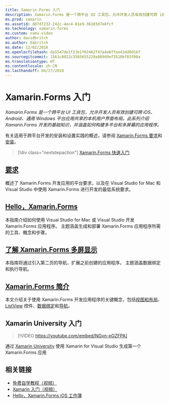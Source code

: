 ```yaml
---
title: Xamarin.Forms 入门
description: Xamarin.Forms 是一个跨平台 UI 工具包，允许开发人员有效创建可跨 iOS、Android、通用 Windows 平台应用共享的本机用户界面布局。 此系列介绍 Xamarin.Forms 开发的基础知识，并介绍如何构建多平台和多屏幕的应用程序。
ms.prod: xamarin
ms.assetid: d87d7232-242c-4ec4-81e9-36103d7e8fcf
ms.technology: xamarin-forms
ms.custom: xamu-video
author: davidbritch
ms.author: dabritch
ms.date: 12/02/2016
ms.openlocfilehash: da5547de1f21b1f02462f47a4e6ffee43dd0d1bf
ms.sourcegitcommit: 1561c8022c3585655229a869d9ef3510bf83f00a
ms.translationtype: HT
ms.contentlocale: zh-CN
ms.lasthandoff: 04/27/2018
---
```

# <a name="getting-started-with-xamarinforms"></a>Xamarin.Forms 入门

_Xamarin.Forms 是一个跨平台 UI 工具包，允许开发人员有效创建可跨 iOS、Android、通用 Windows 平台应用共享的本机用户界面布局。此系列介绍 Xamarin.Forms 开发的基础知识，并涵盖如何构建多平台和多屏幕的应用程序。_

有关适用于跨平台开发的安装和设置实践的概述，请参阅 [Xamarin.Forms 要求](installation.md)和[安装](~/cross-platform/get-started/installation/index.md)。

> [!div class="nextstepaction"]
> [Xamarin.Forms 快速入门](~/xamarin-forms/get-started/hello-xamarin-forms/quickstart.md)



## <a name="requirementsinstallationmd"></a>[要求](installation.md)

概述了 Xamarin.Forms 开发应用的平台要求，以及在 Visual Studio for Mac 和 Visual Studio 中使用 Xamarin.Forms 进行开发的最低系统要求。

## <a name="hello-xamarinformsxamarin-formsget-startedhello-xamarin-formsindexmd"></a>[Hello，Xamarin.Forms](~/xamarin-forms/get-started/hello-xamarin-forms/index.md)

本指南介绍如何使用 Visual Studio for Mac 或 Visual Studio 开发 Xamarin.Forms 应用程序。 主题涵盖生成和部署 Xamarin.Forms 应用程序所需的工具、概念和步骤。

## <a name="hello-xamarinforms-multiscreenxamarin-formsget-startedhello-xamarin-forms-multiscreenindexmd"></a>[了解 Xamarin.Forms 多屏显示](~/xamarin-forms/get-started/hello-xamarin-forms-multiscreen/index.md)

本指南将通过引入第二页的导航，扩展之前创建的应用程序。 主题涵盖数据绑定和执行导航。

## <a name="introduction-to-xamarinformsxamarin-formsget-startedintroduction-to-xamarin-formsmd"></a>[Xamarin.Forms 简介](~/xamarin-forms/get-started/introduction-to-xamarin-forms.md)

本文介绍关于使用 Xamarin.Forms 开发应用程序的关键概念，包括[视图和布局](~/xamarin-forms/get-started/introduction-to-xamarin-forms.md#Views_and_Layouts)、[ListView](~/xamarin-forms/get-started/introduction-to-xamarin-forms.md#Lists_in_Xamarin_Forms) 控件、[数据绑定](~/xamarin-forms/get-started/introduction-to-xamarin-forms.md#Data_Binding)和[导航](~/xamarin-forms/get-started/introduction-to-xamarin-forms.md#Navigation)。


## <a name="get-started-with-xamarin-university"></a>Xamarin University 入门

> [!VIDEO https://youtube.com/embed/NGvn-pGZFPA]

通过 [Xamarin University](https://university.xamarin.com) 使用 Xamarin for Visual Studio 生成第一个 Xamarin.Forms 应用


## <a name="related-links"></a>相关链接

- [免费自学教程（视频）](https://university.xamarin.com/self-guided)
- [Xamarin 入门（视频）](https://developer.xamarin.com/videos/)
- [Hello，Xamarin.Forms iOS 工作簿](https://developer.xamarin.com/workbooks/xamarin-forms/getting-started/GettingStartedWithXamarinForms-ios.workbook)
